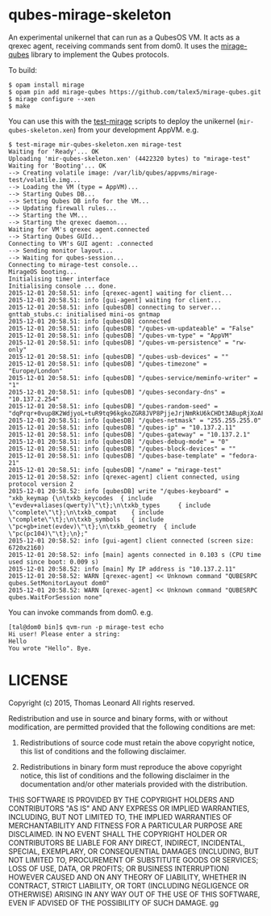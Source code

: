 # qubes-mirage-skeleton

An experimental unikernel that can run as a QubesOS VM.
It acts as a qrexec agent, receiving commands sent from dom0.
It uses the [mirage-qubes][] library to implement the Qubes protocols.

To build:

    $ opam install mirage
    $ opam pin add mirage-qubes https://github.com/talex5/mirage-qubes.git
    $ mirage configure --xen
    $ make

You can use this with the [test-mirage][] scripts to deploy the unikernel (`mir-qubes-skeleton.xen`) from your development AppVM. e.g.

    $ test-mirage mir-qubes-skeleton.xen mirage-test
    Waiting for 'Ready'... OK
    Uploading 'mir-qubes-skeleton.xen' (4422320 bytes) to "mirage-test"
    Waiting for 'Booting'... OK
    --> Creating volatile image: /var/lib/qubes/appvms/mirage-test/volatile.img...
    --> Loading the VM (type = AppVM)...
    --> Starting Qubes DB...
    --> Setting Qubes DB info for the VM...
    --> Updating firewall rules...
    --> Starting the VM...
    --> Starting the qrexec daemon...
    Waiting for VM's qrexec agent.connected
    --> Starting Qubes GUId...
    Connecting to VM's GUI agent: .connected
    --> Sending monitor layout...
    --> Waiting for qubes-session...
    Connecting to mirage-test console...
    MirageOS booting...
    Initialising timer interface
    Initialising console ... done.
    2015-12-01 20:58.51: info [qrexec-agent] waiting for client...
    2015-12-01 20:58.51: info [gui-agent] waiting for client...
    2015-12-01 20:58.51: info [qubesDB] connecting to server...
    gnttab_stubs.c: initialised mini-os gntmap
    2015-12-01 20:58.51: info [qubesDB] connected
    2015-12-01 20:58.51: info [qubesDB] "/qubes-vm-updateable" = "False"
    2015-12-01 20:58.51: info [qubesDB] "/qubes-vm-type" = "AppVM"
    2015-12-01 20:58.51: info [qubesDB] "/qubes-vm-persistence" = "rw-only"
    2015-12-01 20:58.51: info [qubesDB] "/qubes-usb-devices" = ""
    2015-12-01 20:58.51: info [qubesDB] "/qubes-timezone" = "Europe/London"
    2015-12-01 20:58.51: info [qubesDB] "/qubes-service/meminfo-writer" = "1"
    2015-12-01 20:58.51: info [qubesDB] "/qubes-secondary-dns" = "10.137.2.254"
    2015-12-01 20:58.51: info [qubesDB] "/qubes-random-seed" = "dqPrqr+0vup8K2WdjyoL+tuR9tq96kgkoZGR8JVP8PjjeJrjNmRkU6kCHDt3ABupRjXoAF9yE4S3qS7EWX1Xwg=="
    2015-12-01 20:58.51: info [qubesDB] "/qubes-netmask" = "255.255.255.0"
    2015-12-01 20:58.51: info [qubesDB] "/qubes-ip" = "10.137.2.11"
    2015-12-01 20:58.51: info [qubesDB] "/qubes-gateway" = "10.137.2.1"
    2015-12-01 20:58.51: info [qubesDB] "/qubes-debug-mode" = "0"
    2015-12-01 20:58.51: info [qubesDB] "/qubes-block-devices" = ""
    2015-12-01 20:58.51: info [qubesDB] "/qubes-base-template" = "fedora-21"
    2015-12-01 20:58.51: info [qubesDB] "/name" = "mirage-test"
    2015-12-01 20:58.52: info [qrexec-agent] client connected, using protocol version 2
    2015-12-01 20:58.52: info [qubesDB] write "/qubes-keyboard" = "xkb_keymap {\n\txkb_keycodes  { include \"evdev+aliases(qwerty)\"\t};\n\txkb_types     { include \"complete\"\t};\n\txkb_compat    { include \"complete\"\t};\n\txkb_symbols   { include \"pc+gb+inet(evdev)\"\t};\n\txkb_geometry  { include \"pc(pc104)\"\t};\n};"
    2015-12-01 20:58.52: info [gui-agent] client connected (screen size: 6720x2160)
    2015-12-01 20:58.52: info [main] agents connected in 0.103 s (CPU time used since boot: 0.009 s)
    2015-12-01 20:58.52: info [main] My IP address is "10.137.2.11"
    2015-12-01 20:58.52: WARN [qrexec-agent] << Unknown command "QUBESRPC qubes.SetMonitorLayout dom0"
    2015-12-01 20:58.52: WARN [qrexec-agent] << Unknown command "QUBESRPC qubes.WaitForSession none"

You can invoke commands from dom0. e.g.

    [tal@dom0 bin]$ qvm-run -p mirage-test echo
    Hi user! Please enter a string:
    Hello
    You wrote "Hello". Bye.


# LICENSE

Copyright (c) 2015, Thomas Leonard
All rights reserved.

Redistribution and use in source and binary forms, with or without modification, are permitted provided that the following conditions are met:

1. Redistributions of source code must retain the above copyright notice, this list of conditions and the following disclaimer.

2. Redistributions in binary form must reproduce the above copyright notice, this list of conditions and the following disclaimer in the documentation and/or other materials provided with the distribution.

THIS SOFTWARE IS PROVIDED BY THE COPYRIGHT HOLDERS AND CONTRIBUTORS "AS IS" AND ANY EXPRESS OR IMPLIED WARRANTIES, INCLUDING, BUT NOT LIMITED TO, THE IMPLIED WARRANTIES OF MERCHANTABILITY AND FITNESS FOR A PARTICULAR PURPOSE ARE DISCLAIMED. IN NO EVENT SHALL THE COPYRIGHT HOLDER OR CONTRIBUTORS BE LIABLE FOR ANY DIRECT, INDIRECT, INCIDENTAL, SPECIAL, EXEMPLARY, OR CONSEQUENTIAL DAMAGES (INCLUDING, BUT NOT LIMITED TO, PROCUREMENT OF SUBSTITUTE GOODS OR SERVICES; LOSS OF USE, DATA, OR PROFITS; OR BUSINESS INTERRUPTION) HOWEVER CAUSED AND ON ANY THEORY OF LIABILITY, WHETHER IN CONTRACT, STRICT LIABILITY, OR TORT (INCLUDING NEGLIGENCE OR OTHERWISE) ARISING IN ANY WAY OUT OF THE USE OF THIS SOFTWARE, EVEN IF ADVISED OF THE POSSIBILITY OF SUCH DAMAGE.
gg

[test-mirage]: https://github.com/talex5/qubes-test-mirage
[mirage-qubes]: https://github.com/talex5/mirage-qubes
